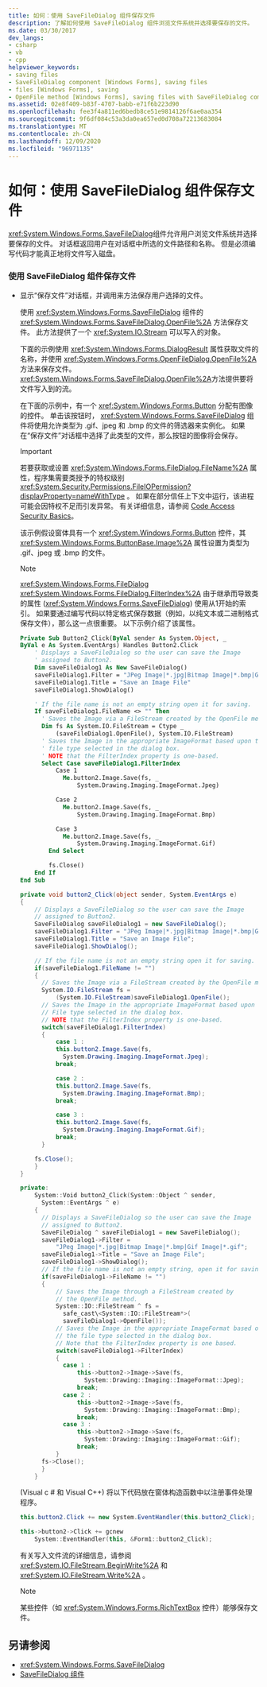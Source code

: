 ```yaml
---
title: 如何：使用 SaveFileDialog 组件保存文件
description: 了解如何使用 SaveFileDialog 组件浏览文件系统并选择要保存的文件。
ms.date: 03/30/2017
dev_langs:
- csharp
- vb
- cpp
helpviewer_keywords:
- saving files
- SaveFileDialog component [Windows Forms], saving files
- files [Windows Forms], saving
- OpenFile method [Windows Forms], saving files with SaveFileDialog component
ms.assetid: 02e8f409-b83f-4707-babb-e71f6b223d90
ms.openlocfilehash: fee3f4a811ed6bedb8ce51e9814126f6ae0aa354
ms.sourcegitcommit: 9f6df084c53a3da0ea657ed0d708a72213683084
ms.translationtype: MT
ms.contentlocale: zh-CN
ms.lasthandoff: 12/09/2020
ms.locfileid: "96971135"
---
```

# <a name="how-to-save-files-using-the-savefiledialog-component"></a>如何：使用 SaveFileDialog 组件保存文件

<xref:System.Windows.Forms.SaveFileDialog>组件允许用户浏览文件系统并选择要保存的文件。 对话框返回用户在对话框中所选的文件路径和名称。 但是必须编写代码才能真正地将文件写入磁盘。

### <a name="to-save-a-file-using-the-savefiledialog-component"></a>使用 SaveFileDialog 组件保存文件

- 显示“保存文件”对话框，并调用来方法保存用户选择的文件。

  使用 <xref:System.Windows.Forms.SaveFileDialog> 组件的 <xref:System.Windows.Forms.SaveFileDialog.OpenFile%2A> 方法保存文件。 此方法提供了一个 <xref:System.IO.Stream> 可以写入的对象。

  下面的示例使用 <xref:System.Windows.Forms.DialogResult> 属性获取文件的名称，并使用 <xref:System.Windows.Forms.OpenFileDialog.OpenFile%2A> 方法来保存文件。 <xref:System.Windows.Forms.SaveFileDialog.OpenFile%2A>方法提供要将文件写入到的流。

  在下面的示例中，有一个 <xref:System.Windows.Forms.Button> 分配有图像的控件。 单击该按钮时， <xref:System.Windows.Forms.SaveFileDialog> 组件将使用允许类型为 .gif、jpeg 和 .bmp 的文件的筛选器来实例化。 如果在“保存文件”对话框中选择了此类型的文件，那么按钮的图像将会保存。

  > [!IMPORTANT]
  > 若要获取或设置 <xref:System.Windows.Forms.FileDialog.FileName%2A> 属性，程序集需要类授予的特权级别 <xref:System.Security.Permissions.FileIOPermission?displayProperty=nameWithType> 。 如果在部分信任上下文中运行，该进程可能会因特权不足而引发异常。 有关详细信息，请参阅 [Code Access Security Basics](/dotnet/framework/misc/code-access-security-basics)。

  该示例假设窗体具有一个 <xref:System.Windows.Forms.Button> 控件，其 <xref:System.Windows.Forms.ButtonBase.Image%2A> 属性设置为类型为 .gif、jpeg 或 .bmp 的文件。

  > [!NOTE]
  > <xref:System.Windows.Forms.FileDialog> <xref:System.Windows.Forms.FileDialog.FilterIndex%2A> 由于继承而导致类的属性 (<xref:System.Windows.Forms.SaveFileDialog>) 使用从1开始的索引。 如果要通过编写代码以特定格式保存数据（例如，以纯文本或二进制格式保存文件），那么这一点很重要。 以下示例介绍了该属性。

  ```vb
  Private Sub Button2_Click(ByVal sender As System.Object, _
  ByVal e As System.EventArgs) Handles Button2.Click
      ' Displays a SaveFileDialog so the user can save the Image
      ' assigned to Button2.
      Dim saveFileDialog1 As New SaveFileDialog()
      saveFileDialog1.Filter = "JPeg Image|*.jpg|Bitmap Image|*.bmp|Gif Image|*.gif"
      saveFileDialog1.Title = "Save an Image File"
      saveFileDialog1.ShowDialog()

      ' If the file name is not an empty string open it for saving.
      If saveFileDialog1.FileName <> "" Then
        ' Saves the Image via a FileStream created by the OpenFile method.
        Dim fs As System.IO.FileStream = Ctype _
            (saveFileDialog1.OpenFile(), System.IO.FileStream)
        ' Saves the Image in the appropriate ImageFormat based upon the
        ' file type selected in the dialog box.
        ' NOTE that the FilterIndex property is one-based.
        Select Case saveFileDialog1.FilterIndex
            Case 1
              Me.button2.Image.Save(fs, _
                  System.Drawing.Imaging.ImageFormat.Jpeg)

            Case 2
              Me.button2.Image.Save(fs, _
                  System.Drawing.Imaging.ImageFormat.Bmp)

            Case 3
              Me.button2.Image.Save(fs, _
                  System.Drawing.Imaging.ImageFormat.Gif)
          End Select

          fs.Close()
      End If
  End Sub
  ```

  ```csharp
  private void button2_Click(object sender, System.EventArgs e)
  {
      // Displays a SaveFileDialog so the user can save the Image
      // assigned to Button2.
      SaveFileDialog saveFileDialog1 = new SaveFileDialog();
      saveFileDialog1.Filter = "JPeg Image|*.jpg|Bitmap Image|*.bmp|Gif Image|*.gif";
      saveFileDialog1.Title = "Save an Image File";
      saveFileDialog1.ShowDialog();

      // If the file name is not an empty string open it for saving.
      if(saveFileDialog1.FileName != "")
      {
        // Saves the Image via a FileStream created by the OpenFile method.
        System.IO.FileStream fs =
            (System.IO.FileStream)saveFileDialog1.OpenFile();
        // Saves the Image in the appropriate ImageFormat based upon the
        // File type selected in the dialog box.
        // NOTE that the FilterIndex property is one-based.
        switch(saveFileDialog1.FilterIndex)
        {
            case 1 :
            this.button2.Image.Save(fs,
              System.Drawing.Imaging.ImageFormat.Jpeg);
            break;

            case 2 :
            this.button2.Image.Save(fs,
              System.Drawing.Imaging.ImageFormat.Bmp);
            break;

            case 3 :
            this.button2.Image.Save(fs,
              System.Drawing.Imaging.ImageFormat.Gif);
            break;
        }

      fs.Close();
      }
  }
  ```

  ```cpp
  private:
      System::Void button2_Click(System::Object ^ sender,
        System::EventArgs ^ e)
      {
        // Displays a SaveFileDialog so the user can save the Image
        // assigned to Button2.
        SaveFileDialog ^ saveFileDialog1 = new SaveFileDialog();
        saveFileDialog1->Filter =
            "JPeg Image|*.jpg|Bitmap Image|*.bmp|Gif Image|*.gif";
        saveFileDialog1->Title = "Save an Image File";
        saveFileDialog1->ShowDialog();
        // If the file name is not an empty string, open it for saving.
        if(saveFileDialog1->FileName != "")
        {
            // Saves the Image through a FileStream created by
            // the OpenFile method.
            System::IO::FileStream ^ fs =
              safe_cast\<System::IO::FileStream*>(
              saveFileDialog1->OpenFile());
            // Saves the Image in the appropriate ImageFormat based on
            // the file type selected in the dialog box.
            // Note that the FilterIndex property is one based.
            switch(saveFileDialog1->FilterIndex)
            {
              case 1 :
                  this->button2->Image->Save(fs,
                    System::Drawing::Imaging::ImageFormat::Jpeg);
                  break;
              case 2 :
                  this->button2->Image->Save(fs,
                    System::Drawing::Imaging::ImageFormat::Bmp);
                  break;
              case 3 :
                  this->button2->Image->Save(fs,
                    System::Drawing::Imaging::ImageFormat::Gif);
                  break;
            }
        fs->Close();
        }
      }
  ```

   (Visual c # 和 Visual C++) 将以下代码放在窗体构造函数中以注册事件处理程序。

  ```csharp
  this.button2.Click += new System.EventHandler(this.button2_Click);
  ```

  ```cpp
  this->button2->Click += gcnew
      System::EventHandler(this, &Form1::button2_Click);
  ```

  有关写入文件流的详细信息，请参阅 <xref:System.IO.FileStream.BeginWrite%2A> 和 <xref:System.IO.FileStream.Write%2A> 。

  > [!NOTE]
  > 某些控件（如 <xref:System.Windows.Forms.RichTextBox> 控件）能够保存文件。

## <a name="see-also"></a>另请参阅

- <xref:System.Windows.Forms.SaveFileDialog>
- [SaveFileDialog 组件](savefiledialog-component-windows-forms.md)

